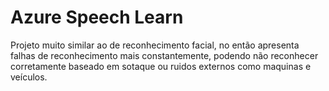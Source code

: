 # **Azure Speech Learn**


Projeto muito similar ao de reconhecimento facial, no então apresenta falhas de reconhecimento mais constantemente, podendo não reconhecer corretamente baseado em sotaque ou ruidos externos como maquinas e veículos.